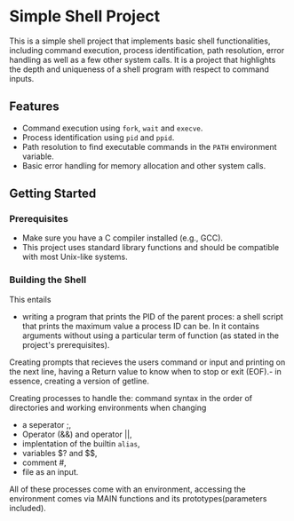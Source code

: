 # Simple Shell Project

This is a simple shell project that implements basic shell functionalities, including command execution, process identification, path resolution, error handling as well as a few other system calls. It is a project that highlights the depth and uniqueness of a shell program with respect to command inputs.

## Features

- Command execution using `fork`, `wait` and `execve`.
- Process identification using `pid` and `ppid`.
- Path resolution to find executable commands in the `PATH` environment variable.
- Basic error handling for memory allocation and other system calls.

## Getting Started

### Prerequisites

- Make sure you have a C compiler installed (e.g., GCC).
- This project uses standard library functions and should be compatible with most Unix-like systems.

### Building the Shell

This entails
- writing a program that prints the PID of the parent proces: a shell script that prints the maximum value a process ID can be. In it contains arguments without using a particular term of function (as stated in the project's prerequisites).

Creating prompts that recieves the users command or input and printing on the next line, having a Return value to know when to stop or exit (EOF).- in essence, creating a version of getline.

Creating processes to handle the: 
command syntax in the order of directories and working environments when changing
- a seperator ;,
- Operator (&&) and operator ||,
- implentation of the builtin `alias`,
- variables $? and $$,
- comment #,
- file as an input.

All of these processes come with an environment, accessing the environment comes via MAIN functions and its prototypes(parameters included).
